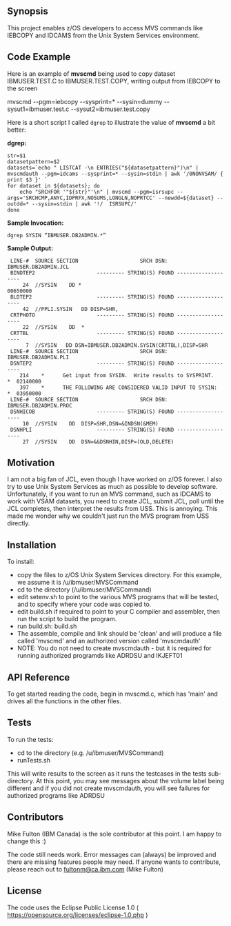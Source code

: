 ## Synopsis

This project enables z/OS developers to access MVS commands like IEBCOPY and IDCAMS from the Unix System Services environment.

## Code Example

Here is an example of **mvscmd** being used to copy dataset IBMUSER.TEST.C to IBMUSER.TEST.COPY, writing output from IEBCOPY to the screen

mvscmd --pgm=iebcopy --sysprint=* --sysin=dummy --sysut1=ibmuser.test.c --sysut2=ibmuser.test.copy

Here is a short script I called `dgrep` to illustrate the value of **mvscmd** a bit better:

**dgrep:**
```
str=$1
datasetpattern=$2
datasets=`echo " LISTCAT -\n ENTRIES("${datasetpattern}")\n" | mvscmdauth --pgm=idcams --sysprint=* --sysin=stdin | awk '/0NONVSAM/ { print $3 }' `
for dataset in ${datasets}; do
	echo "SRCHFOR '"${str}"'\n" | mvscmd --pgm=isrsupc --args='SRCHCMP,ANYC,IDPRFX,NOSUMS,LONGLN,NOPRTCC' --newdd=${dataset} --outdd=* --sysin=stdin | awk '!/  ISRSUPC/'
done
```

**Sample Invocation:**
```
dgrep SYSIN “IBMUSER.DB2ADMIN.*”
```

**Sample Output:**
```
 LINE-#  SOURCE SECTION                    SRCH DSN: IBMUSER.DB2ADMIN.JCL
 BINDTEP2                    --------- STRING(S) FOUND -------------------
     24  //SYSIN    DD *                                                         00650000
 BLDTEP2                     --------- STRING(S) FOUND -------------------
     42  //PPLI.SYSIN   DD DISP=SHR,
 CRTPHOTO                    --------- STRING(S) FOUND -------------------
     22  //SYSIN    DD  *
 CRTTBL                      --------- STRING(S) FOUND -------------------
      7  //SYSIN   DD DSN=IBMUSER.DB2ADMIN.SYSIN(CRTTBL),DISP=SHR
 LINE-#  SOURCE SECTION                    SRCH DSN: IBMUSER.DB2ADMIN.PLI
 DSNTEP2                     --------- STRING(S) FOUND -------------------
    214    *      Get input from SYSIN.  Write results to SYSPRINT.           *  02140000
    397    *      THE FOLLOWING ARE CONSIDERED VALID INPUT TO SYSIN:          *  03950000
 LINE-#  SOURCE SECTION                    SRCH DSN: IBMUSER.DB2ADMIN.PROC
 DSNHICOB                    --------- STRING(S) FOUND -------------------
     10  //SYSIN    DD  DISP=SHR,DSN=&INDSN(&MEM)
 DSNHPLI                     --------- STRING(S) FOUND -------------------
     27  //SYSIN    DD  DSN=&&DSNHIN,DISP=(OLD,DELETE)
```
## Motivation

I am not a big fan of JCL, even though I have worked on z/OS forever. 
I also try to use Unix System Services as much as possible to develop software. 
Unfortunately, if you want to run an MVS command, such as IDCAMS to work with VSAM datasets, you need to create JCL, submit JCL, 
poll until the JCL completes, then interpret the results from USS. This is annoying.
This made me wonder why we couldn't just run the MVS program from USS directly. 

## Installation

To install:
- copy the files to z/OS Unix System Services directory. For this example, we assume it is /u/ibmuser/MVSCommand
- cd to the directory (/u/ibmuser/MVSCommand)
- edit setenv.sh to point to the various MVS programs that will be tested, and to specify where your code was copied to. 
- edit build.sh if required to point to your C compiler and assembler, then run the script to build the program.
- run build.sh: build.sh
- The assemble, compile and link should be 'clean' and will produce a file called 'mvscmd' and an authorized version called 'mvscmdauth'
-  NOTE: You do not need to create mvscmdauth - but it is required for running authorized programds like ADRDSU and IKJEFT01

## API Reference

To get started reading the code, begin in mvscmd.c, which has 'main' and drives all the functions in the other files.

## Tests

To run the tests:
- cd to the directory (e.g. /u/ibmuser/MVSCommand)
- runTests.sh

This will write results to the screen as it runs the testcases in the tests sub-directory. At this point, you may see messages about the
volume label being different and if you did not create mvscmdauth, you will see failures for authorized programs like ADRDSU

## Contributors

Mike Fulton (IBM Canada) is the sole contributor at this point. I am happy to change this :)

The code still needs work. Error messages can (always) be improved and there are missing features people may need.
If anyone wants to contribute, please reach out to fultonm@ca.ibm.com (Mike Fulton)

## License

The code uses the Eclipse Public License 1.0 ( https://opensource.org/licenses/eclipse-1.0.php )
